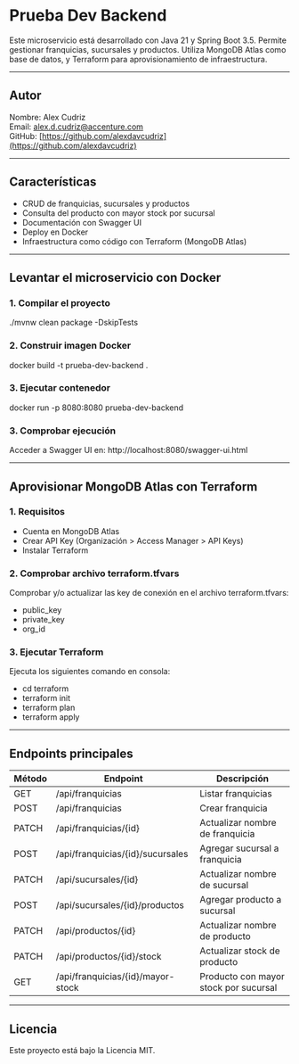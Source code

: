 # Prueba Dev Backend

Este microservicio está desarrollado con Java 21 y Spring Boot 3.5. Permite gestionar franquicias, sucursales y productos. Utiliza MongoDB Atlas como base de datos, y Terraform para aprovisionamiento de infraestructura.

---

## Autor

Nombre: Alex Cudriz  
Email: alex.d.cudriz@accenture.com  
GitHub: [https://github.com/alexdavcudriz](https://github.com/alexdavcudriz)

---

## Características

- CRUD de franquicias, sucursales y productos
- Consulta del producto con mayor stock por sucursal
- Documentación con Swagger UI
- Deploy en Docker
- Infraestructura como código con Terraform (MongoDB Atlas)

---

## Levantar el microservicio con Docker

### 1. Compilar el proyecto

./mvnw clean package -DskipTests

### 2. Construir imagen Docker

docker build -t prueba-dev-backend .

### 3. Ejecutar contenedor

docker run -p 8080:8080 prueba-dev-backend

### 3. Comprobar ejecución

Acceder a Swagger UI en: http://localhost:8080/swagger-ui.html

---

## Aprovisionar MongoDB Atlas con Terraform

### 1. Requisitos

- Cuenta en MongoDB Atlas
- Crear API Key (Organización > Access Manager > API Keys)
- Instalar Terraform

### 2. Comprobar archivo terraform.tfvars

Comprobar y/o actualizar las key de conexión en el archivo terraform.tfvars:  
- public_key  
- private_key  
- org_id

### 3. Ejecutar Terraform

Ejecuta los siguientes comando en consola:

- cd terraform  
- terraform init  
- terraform plan  
- terraform apply

---

## Endpoints principales

| Método | Endpoint                                 | Descripción                                  |
|--------|------------------------------------------|----------------------------------------------|
| GET    | /api/franquicias                         | Listar franquicias                           |
| POST   | /api/franquicias                         | Crear franquicia                             |
| PATCH  | /api/franquicias/{id}                    | Actualizar nombre de franquicia              |
| POST   | /api/franquicias/{id}/sucursales         | Agregar sucursal a franquicia                |
| PATCH  | /api/sucursales/{id}                     | Actualizar nombre de sucursal                |
| POST   | /api/sucursales/{id}/productos           | Agregar producto a sucursal                  |
| PATCH  | /api/productos/{id}                      | Actualizar nombre de producto                |
| PATCH  | /api/productos/{id}/stock                | Actualizar stock de producto                 |
| GET    | /api/franquicias/{id}/mayor-stock        | Producto con mayor stock por sucursal        |

---

## Licencia

Este proyecto está bajo la Licencia MIT.
